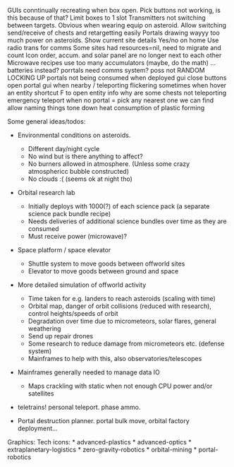 GUIs conntinually recreating when box open. Pick buttons not working, is this because of that?
Limit boxes to 1 slot
Transmitters not switching between targets. Obvious when wearing equip on asteroid.
Allow switching send/receive of chests and retargetting easily
Portals drawing wayyy too much power on asteroids.
Show current site details
Yes/no on home
Use radio trans for comms
Some sites had resources=nil, need to migrate and count
Icon order, accum. and solar panel are no longer next to each other
Microwave recipes use too many accumulators (maybe, do the math) ... batteries instead?
porrtals need comms system? poss not
RANDOM LOCKING UP
portals not being consumed when deployed
gui close buttons
open portal gui when nearby / teleporting
flickering sometimes when hover an entity
shortcut F to open entity info
why are some chests not teleporting
emergency teleport when no portal = pick any nearest one we can find
allow naming things
tone down heat consumption of plastic forming


  Some general ideas/todos:

  * Environmental conditions on asteroids.
    - Different day/night cycle
    - No wind but is there anything to affect?
    - No burners allowed in atmosphere. (Unless some crazy atmosphericc bubble constructed)
    - No clouds :(  (seems ok at night tho)
  * Orbital research lab
    - Initially deploys with 1000(?) of each science pack (a separate science pack bundle recipe)
    - Needs deliveries of additional science bundles over time as they are consumed
    - Must receive power (microwave)?
  * Space platform / space elevator
    - Shuttle system to move goods between offworld sites
    - Elevator to move goods between ground and space
  * More detailed simulation of offworld activity
    - Time taken for e.g. landers to reach asteroids (scaling with time)
    - Orbital map, danger of orbit collisions (reduced with research), control heights/speeds of orbit
    - Degradation over time due to micrometeors, solar flares, general weathering
    - Send up repair drones
    - Some research to reduce damage from micrometeors etc. (defense system)
    - Mainframes to help with this, also observatories/telescopes


  * Mainframes generally needed to manage data IO
    - Maps crackling with static when not enough CPU power and/or satellites
  * teletrains! personal teleport. phase ammo.
  * Portal destruction planner. portal bulk move, orbital factory deployment...

Graphics:
  Tech icons:
    * advanced-plastics
    * advanced-optics
    * extraplanetary-logistics
    * zero-gravity-robotics
    * orbital-mining
    * portal-robotics

